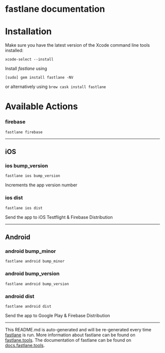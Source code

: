 fastlane documentation
================
# Installation

Make sure you have the latest version of the Xcode command line tools installed:

```
xcode-select --install
```

Install _fastlane_ using
```
[sudo] gem install fastlane -NV
```
or alternatively using `brew cask install fastlane`

# Available Actions
### firebase
```
fastlane firebase
```


----

## iOS
### ios bump_version
```
fastlane ios bump_version
```
Increments the app version number
### ios dist
```
fastlane ios dist
```
Send the app to iOS Testflight & Firebase Distribution

----

## Android
### android bump_minor
```
fastlane android bump_minor
```

### android bump_version
```
fastlane android bump_version
```

### android dist
```
fastlane android dist
```
Send the app to Google Play & Firebase Distribution

----

This README.md is auto-generated and will be re-generated every time [fastlane](https://fastlane.tools) is run.
More information about fastlane can be found on [fastlane.tools](https://fastlane.tools).
The documentation of fastlane can be found on [docs.fastlane.tools](https://docs.fastlane.tools).
